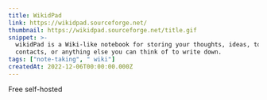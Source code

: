 ```yaml
---
title: WikidPad
link: https://wikidpad.sourceforge.net/
thumbnail: https://wikidpad.sourceforge.net/title.gif
snippet: >-
  wikidPad is a Wiki-like notebook for storing your thoughts, ideas, todo lists,
  contacts, or anything else you can think of to write down.
tags: ["note-taking", " wiki"]
createdAt: 2022-12-06T00:00:00.000Z
---
```

Free self-hosted